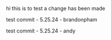 hi this is to test a change has been made

test commit - 5.25.24 - brandonpham

test commit - 5.25.24 - andy 
